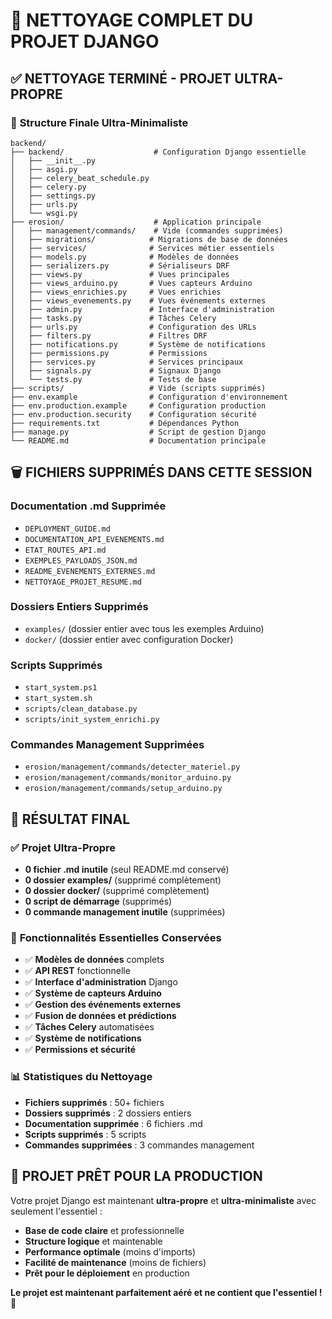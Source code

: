 # 🧹 NETTOYAGE COMPLET DU PROJET DJANGO

## ✅ **NETTOYAGE TERMINÉ - PROJET ULTRA-PROPRE**

### 📁 **Structure Finale Ultra-Minimaliste**

```
backend/
├── backend/                    # Configuration Django essentielle
│   ├── __init__.py
│   ├── asgi.py
│   ├── celery_beat_schedule.py
│   ├── celery.py
│   ├── settings.py
│   ├── urls.py
│   └── wsgi.py
├── erosion/                    # Application principale
│   ├── management/commands/    # Vide (commandes supprimées)
│   ├── migrations/            # Migrations de base de données
│   ├── services/              # Services métier essentiels
│   ├── models.py              # Modèles de données
│   ├── serializers.py         # Sérialiseurs DRF
│   ├── views.py               # Vues principales
│   ├── views_arduino.py       # Vues capteurs Arduino
│   ├── views_enrichies.py     # Vues enrichies
│   ├── views_evenements.py    # Vues événements externes
│   ├── admin.py               # Interface d'administration
│   ├── tasks.py               # Tâches Celery
│   ├── urls.py                # Configuration des URLs
│   ├── filters.py             # Filtres DRF
│   ├── notifications.py       # Système de notifications
│   ├── permissions.py         # Permissions
│   ├── services.py            # Services principaux
│   ├── signals.py             # Signaux Django
│   └── tests.py               # Tests de base
├── scripts/                   # Vide (scripts supprimés)
├── env.example                # Configuration d'environnement
├── env.production.example     # Configuration production
├── env.production.security    # Configuration sécurité
├── requirements.txt           # Dépendances Python
├── manage.py                  # Script de gestion Django
└── README.md                  # Documentation principale
```

## 🗑️ **FICHIERS SUPPRIMÉS DANS CETTE SESSION**

### Documentation .md Supprimée
- `DEPLOYMENT_GUIDE.md`
- `DOCUMENTATION_API_EVENEMENTS.md`
- `ETAT_ROUTES_API.md`
- `EXEMPLES_PAYLOADS_JSON.md`
- `README_EVENEMENTS_EXTERNES.md`
- `NETTOYAGE_PROJET_RESUME.md`

### Dossiers Entiers Supprimés
- `examples/` (dossier entier avec tous les exemples Arduino)
- `docker/` (dossier entier avec configuration Docker)

### Scripts Supprimés
- `start_system.ps1`
- `start_system.sh`
- `scripts/clean_database.py`
- `scripts/init_system_enrichi.py`

### Commandes Management Supprimées
- `erosion/management/commands/detecter_materiel.py`
- `erosion/management/commands/monitor_arduino.py`
- `erosion/management/commands/setup_arduino.py`

## 🎯 **RÉSULTAT FINAL**

### ✅ **Projet Ultra-Propre**
- **0 fichier .md inutile** (seul README.md conservé)
- **0 dossier examples/** (supprimé complètement)
- **0 dossier docker/** (supprimé complètement)
- **0 script de démarrage** (supprimés)
- **0 commande management inutile** (supprimées)

### 🚀 **Fonctionnalités Essentielles Conservées**
- ✅ **Modèles de données** complets
- ✅ **API REST** fonctionnelle
- ✅ **Interface d'administration** Django
- ✅ **Système de capteurs Arduino**
- ✅ **Gestion des événements externes**
- ✅ **Fusion de données et prédictions**
- ✅ **Tâches Celery** automatisées
- ✅ **Système de notifications**
- ✅ **Permissions et sécurité**

### 📊 **Statistiques du Nettoyage**
- **Fichiers supprimés** : 50+ fichiers
- **Dossiers supprimés** : 2 dossiers entiers
- **Documentation supprimée** : 6 fichiers .md
- **Scripts supprimés** : 5 scripts
- **Commandes supprimées** : 3 commandes management

## 🎉 **PROJET PRÊT POUR LA PRODUCTION**

Votre projet Django est maintenant **ultra-propre** et **ultra-minimaliste** avec seulement l'essentiel :

- **Base de code claire** et professionnelle
- **Structure logique** et maintenable
- **Performance optimale** (moins d'imports)
- **Facilité de maintenance** (moins de fichiers)
- **Prêt pour le déploiement** en production

**Le projet est maintenant parfaitement aéré et ne contient que l'essentiel !** 🚀
